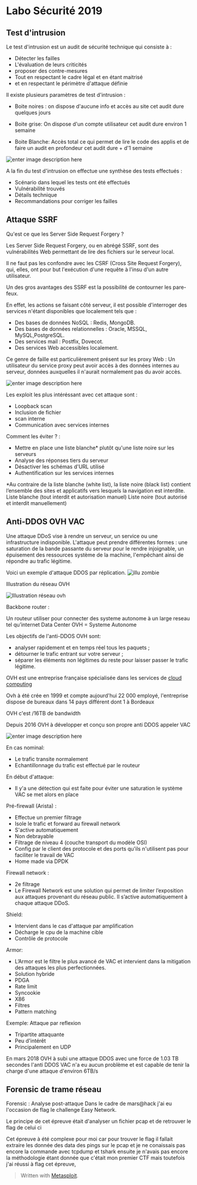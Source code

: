 ﻿# Labo Sécurité 2019

## Test d'intrusion 


Le test d'intrusion est un audit de sécurité technique qui consiste à :

- Détecter les failles 
- L'évaluation de leurs criticités
- proposer des contre-mesures
- Tout en respectant le cadre légal et en étant maitrisé
- et en respectant le périmètre d'attaque définie

Il existe plusieurs paramètres de test d'intrusion : 
- Boite noires : on dispose d'aucune info et accès au site cet audit dure quelques jours

- Boite grise: On dispose d'un compte utilisateur cet audit dure environ 1 semaine

- Boite Blanche: Accès total ce qui permet de lire le code des applis et de faire un audit en profondeur cet audit dure + d'1 semaine


![enter image description here](http://cyber-serenite.fr/bundles/cybercommon/images/schema-test-intrusion.png)

A la fin du test d'intrusion on effectue une synthèse des tests effectués : 
 - Scénario dans lequel les tests ont été effectués
 - Vulnérabilité trouvés 
 - Détails technique
 - Recommandations pour corriger les failles 

## Attaque SSRF

Qu'est ce que les Server Side  Request  Forgery ?

Les Server Side  Request  Forgery, ou en abrégé SSRF, sont des vulnérabilités Web permettant de lire des fichiers sur le serveur local.

Il ne faut pas les confondre avec les CSRF (Cross Site Request  Forgery), qui, elles, ont pour but l'exécution d'une requête à l'insu d'un autre utilisateur.

Un des gros avantages des SSRF est la possibilité de contourner les pare-feux.

En effet, les actions se faisant côté serveur, il est possible d'interroger des services n'étant disponibles que localement tels que :

- Des bases de données NoSQL : Redis, MongoDB.
- Des bases de données relationnelles : Oracle, MSSQL, MySQL,PostgreSQL.
- Des services mail : Postfix, Dovecot.
- Des services Web accessibles localement.

Ce genre de faille est particulièrement présent sur les proxy Web : Un utilisateur du service proxy peut avoir accès à des données internes au serveur, données auxquelles il n'aurait normalement pas du avoir accès.

![enter image description here](https://www.dailysecurity.fr/images/Schema_SSRF_Proxy.png)

Les exploit les plus intéréssant avec cet attaque sont : 

- Loopback scan
- Inclusion de fichier
- scan interne
- Communication avec services internes 

Comment les éviter ? : 

- Mettre en place une liste blanche* plutôt qu'une liste noire sur les serveurs 
- Analyse des réponses tiers du serveur 
- Désactiver les schémas d'URL utilisé 
- Authentification sur les services internes 

*Au contraire de la liste blanche (white list), la liste noire (black list) contient l’ensemble des sites et applicatifs vers lesquels la navigation est interdite.
Liste blanche (tout interdit et autorisation manuel) 
Liste noire (tout autorisé et interdit manuellement)


## Anti-DDOS OVH VAC 

Une attaque DDoS vise à rendre un serveur, un service ou une infrastructure indisponible. L'attaque peut prendre différentes formes : une saturation de la bande passante du serveur pour le rendre injoignable, un épuisement des ressources système de la machine, l'empêchant ainsi de répondre au trafic légitime.

Voici un exemple d'attaque DDOS par réplication.  ![illu zombie](https://www.ovh.com/fr/files/IlluZombie.png)


Illustration du réseau OVH

![Illustration réseau ovh](https://www.ovh.com/fr/files/IlluQuestceQue_0.png)


Backbone router :

Un routeur  utiliser pour connecter des systeme  autonome à un large reseau tel  qu’internet 
Data Center OVH = Systeme Autonome

Les objectifs de l'anti-DDOS OVH sont:
-   analyser rapidement et en temps réel tous les paquets ;
-   détourner le trafic entrant sur votre serveur ;
-   séparer les éléments non légitimes du reste pour laisser passer le trafic légitime.

OVH est une entreprise française spécialisée dans les services de [cloud](https://fr.wikipedia.org/wiki/Cloud_computing) [computing](https://fr.wikipedia.org/wiki/Cloud_computing)

Ovh à été crée en 1999 et compte aujourd'hui 22 000 employé, l'entreprise dispose de bureaux dans 14 pays différent dont 1 à Bordeaux

OVH c'est /16TB de bandwidth
  
Depuis 2016 OVH à développer et conçu son propre anti DDOS appeler VAC

![enter image description here](https://www.ovh.com/fr/files/IlluAntiddosShe2%20%281%29.png)  

En cas nominal:
- Le trafic transite normalement
 - Echantillonnage du trafic est effectué par le routeur

En début d'attaque:
- Il y'a une détection qui est faite pour éviter une saturation le système VAC se met alors en place

Pré-firewall (Arista) :
- Effectue un premier filtrage
- Isole le trafic et forward au firewall network
- S'active automatiquement
- Non debrayable
- Filtrage de niveau 4 (couche transport du modèle OSI)
- Config par le client des protocole et des ports qu'ils n'utilisent pas pour faciliter le travail de VAC
- Home made via DPDK

Firewall network :
- 2e filtrage
- Le Firewall Network est une solution qui permet de limiter l’exposition aux attaques provenant du réseau public. Il s’active automatiquement à chaque attaque DDoS.

Shield:

- Intervient dans le cas d'attaque par amplification
- Décharge le cpu de la machine cible
- Contrôle de protocole

Armor:
- L’Armor est le filtre le plus avancé de  VAC et intervient dans la mitigation des attaques les plus perfectionnées.
- Solution hybride
- PDGA
- Rate limit
- Syncookie
- X86
- Filtres
- Pattern matching

Exemple: Attaque par reflexion
-   Tripartite attaquante
-   Peu d'intérêt
-   Principalement en UDP

En mars 2018 OVH à subi une attaque DDOS avec une force de 1.03 TB secondes l'anti DDOS VAC n'a eu aucun problème et est capable de tenir la charge d'une attaque d'environ 6TB/s

## Forensic de trame réseau

Forensic : Analyse post-attaque 
Dans le cadre de mars@hack j'ai eu l'occasion de flag le challenge Easy Network.

Le principe de cet épreuve était d'analyser un fichier pcap et de retrouver le flag de celui ci 

Cet épreuve à été complexe pour moi car pour trouver le flag il fallait extraire les donnée des data des pings sur le pcap et je ne conaissais pas encore la commande avec tcpdump et tshark 
ensuite je n'avais pas encore la méthodologie étant donnée que c'était mon premier CTF mais toutefois j'ai réussi à flag cet épreuve,


> Written with [Metasploit](https://stackedit.io/).
